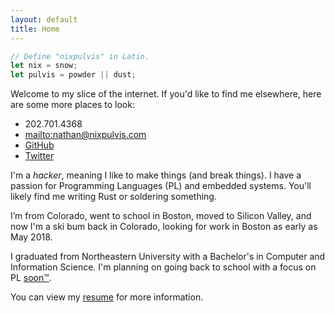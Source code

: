 ```yaml
---
layout: default
title: Home
---
```


```rust
// Define "nixpulvis" in Latin.
let nix = snow;
let pulvis = powder || dust;
```

Welcome to my slice of the internet. If you'd like to find me elsewhere, here
are some more places to look:

- 202.701.4368
- <mailto:nathan@nixpulvis.com>
- [GitHub](https://github.com/nixpulvis)
- [Twitter](https://twitter.com/nixpulvis)

I'm a *hacker*, meaning I like to make things (and break things). I have a
passion for Programming Languages (PL) and embedded systems. You'll likely
find me writing Rust or soldering something.

I’m from Colorado, went to school in Boston, moved to Silicon Valley, and now
I'm a ski bum back in Colorado, looking for work in Boston as early as May
2018.

I graduated from Northeastern University with a Bachelor's in Computer and
Information Science. I'm planning on going back to school with a focus on PL
[soon™](https://gaming.stackexchange.com/questions/23112/where-did-soon-originate).

You can view my [resume](https://github.com/nixpulvis/resume) for more information.


